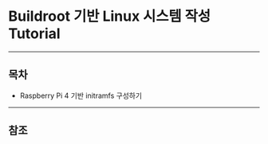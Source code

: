 # Buildroot 기반 Linux 시스템 작성 Tutorial
---------------------------
## 목차
* Raspberry Pi 4 기반 initramfs 구성하기
---------------------------
## 참조



